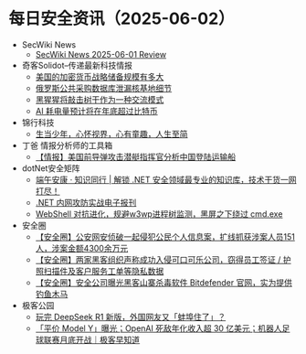 # 每日安全资讯（2025-06-02）

- SecWiki News
  - [SecWiki News 2025-06-01 Review](http://www.sec-wiki.com/?2025-06-01)
- 奇客Solidot–传递最新科技情报
  - [美国的加密货币战略储备规模有多大](https://www.solidot.org/story?sid=81446)
  - [俄罗斯公共采购数据库泄漏核基地细节](https://www.solidot.org/story?sid=81445)
  - [黑猩猩将敲击树干作为一种交流模式](https://www.solidot.org/story?sid=81444)
  - [AI 耗电量预计将在年底超过比特币](https://www.solidot.org/story?sid=81442)
- 锦行科技
  - [生当少年，心怀视界，心有童趣，人生至简](https://mp.weixin.qq.com/s?__biz=MzIxNTQxMjQyNg==&mid=2247494121&idx=1&sn=438a50d0b36f17354bd2cd79316d88b0)
- 丁爸 情报分析师的工具箱
  - [【情报】美国前导弹攻击潜艇指挥官分析中国登陆运输船](https://mp.weixin.qq.com/s?__biz=MzI2MTE0NTE3Mw==&mid=2651150182&idx=1&sn=20d9cf3063800256a431470ef82e4893)
- dotNet安全矩阵
  - [端午安康 · 知识同行 | 解锁 .NET 安全领域最专业的知识库，技术干货一网打尽！](https://mp.weixin.qq.com/s?__biz=MzUyOTc3NTQ5MA==&mid=2247499779&idx=1&sn=888a85dc5092058bea474c25e0d3d7a6)
  - [.NET 内网攻防实战电子报刊](https://mp.weixin.qq.com/s?__biz=MzUyOTc3NTQ5MA==&mid=2247499779&idx=2&sn=5aea3f2ee793dfffe5283849eb3238e1)
  - [WebShell 对抗进化，规避w3wp进程树监测，黑屏之下绕过 cmd.exe](https://mp.weixin.qq.com/s?__biz=MzUyOTc3NTQ5MA==&mid=2247499779&idx=3&sn=a5a379f064935bcba63f92e1b1872b33)
- 安全圈
  - [【安全圈】公安网安侦破一起侵犯公民个人信息案，扩线抓获涉案人员151人，涉案金额4300余万元](https://mp.weixin.qq.com/s?__biz=MzIzMzE4NDU1OQ==&mid=2652069954&idx=1&sn=2481e1397c8a8ef5039d17a325ed5228)
  - [【安全圈】两家黑客组织声称成功入侵可口可乐公司，窃得员工签证 / 护照扫描件及客户服务工单等隐私数据](https://mp.weixin.qq.com/s?__biz=MzIzMzE4NDU1OQ==&mid=2652069954&idx=2&sn=ff395d0b222a78a09229427925eb191e)
  - [【安全圈】安全公司曝光黑客山寨杀毒软件 Bitdefender 官网，实为提供钓鱼木马](https://mp.weixin.qq.com/s?__biz=MzIzMzE4NDU1OQ==&mid=2652069954&idx=3&sn=2fff6fa4cbbd5ae860914eae8c0ded1f)
- 极客公园
  - [玩完 DeepSeek R1 新版，外国网友又「蚌埠住了」？](https://mp.weixin.qq.com/s?__biz=MTMwNDMwODQ0MQ==&mid=2653080538&idx=1&sn=a4a616403b2f95ca3d454da38e476f23)
  - [「平价 Model Y」曝光；OpenAI 死敌年化收入超 30 亿美元；机器人足球联赛月底开战｜极客早知道](https://mp.weixin.qq.com/s?__biz=MTMwNDMwODQ0MQ==&mid=2653080496&idx=1&sn=c9445b95e83d0ce8360821d324caa49a)

